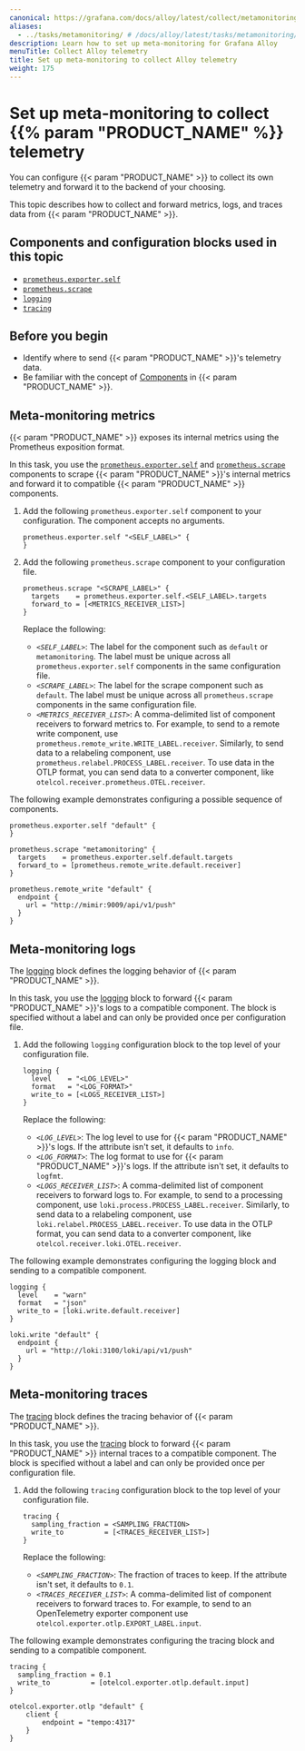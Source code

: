 ```yaml
---
canonical: https://grafana.com/docs/alloy/latest/collect/metamonitoring/
aliases:
  - ../tasks/metamonitoring/ # /docs/alloy/latest/tasks/metamonitoring/
description: Learn how to set up meta-monitoring for Grafana Alloy
menuTitle: Collect Alloy telemetry
title: Set up meta-monitoring to collect Alloy telemetry
weight: 175
---
```


# Set up meta-monitoring to collect {{% param "PRODUCT_NAME" %}} telemetry

You can configure {{< param "PRODUCT_NAME" >}} to collect its own telemetry and forward it to the backend of your choosing.

This topic describes how to collect and forward metrics, logs, and traces data from {{< param "PRODUCT_NAME" >}}.

## Components and configuration blocks used in this topic

- [`prometheus.exporter.self`][prometheus.exporter.self]
- [`prometheus.scrape`][prometheus.scrape]
- [`logging`][logging]
- [`tracing`][tracing]

## Before you begin

- Identify where to send {{< param "PRODUCT_NAME" >}}'s telemetry data.
- Be familiar with the concept of [Components][] in {{< param "PRODUCT_NAME" >}}.

## Meta-monitoring metrics

{{< param "PRODUCT_NAME" >}} exposes its internal metrics using the Prometheus exposition format.

In this task, you use the [`prometheus.exporter.self`][prometheus.exporter.self] and [`prometheus.scrape`][prometheus.scrape] components to scrape {{< param "PRODUCT_NAME" >}}'s internal metrics and forward it to compatible {{< param "PRODUCT_NAME" >}} components.

1. Add the following `prometheus.exporter.self` component to your configuration. The component accepts no arguments.

   ```alloy
   prometheus.exporter.self "<SELF_LABEL>" {
   }
   ```

1. Add the following `prometheus.scrape` component to your configuration file.

   ```alloy
   prometheus.scrape "<SCRAPE_LABEL>" {
     targets    = prometheus.exporter.self.<SELF_LABEL>.targets
     forward_to = [<METRICS_RECEIVER_LIST>]
   }
   ```

   Replace the following:

   - _`<SELF_LABEL>`_: The label for the component such as `default` or `metamonitoring`. The label must be unique across all `prometheus.exporter.self` components in the same configuration file.
   - _`<SCRAPE_LABEL>`_: The label for the scrape component such as `default`. The label must be unique across all `prometheus.scrape` components in the same configuration file.
   - _`<METRICS_RECEIVER_LIST>`_: A comma-delimited list of component receivers to forward metrics to.
     For example, to send to a remote write component, use `prometheus.remote_write.WRITE_LABEL.receiver`.
     Similarly, to send data to a relabeling component, use `prometheus.relabel.PROCESS_LABEL.receiver`.
     To use data in the OTLP format, you can send data to a converter component, like `otelcol.receiver.prometheus.OTEL.receiver`.

The following example demonstrates configuring a possible sequence of components.

```alloy
prometheus.exporter.self "default" {
}

prometheus.scrape "metamonitoring" {
  targets    = prometheus.exporter.self.default.targets
  forward_to = [prometheus.remote_write.default.receiver]
}

prometheus.remote_write "default" {
  endpoint {
    url = "http://mimir:9009/api/v1/push"
  }
}
```

## Meta-monitoring logs

The [logging][] block defines the logging behavior of {{< param "PRODUCT_NAME" >}}.

In this task, you use the [logging][] block to forward {{< param "PRODUCT_NAME" >}}'s logs to a compatible component.
The block is specified without a label and can only be provided once per configuration file.

1. Add the following `logging` configuration block to the top level of your configuration file.

   ```alloy
   logging {
     level    = "<LOG_LEVEL>"
     format   = "<LOG_FORMAT>"
     write_to = [<LOGS_RECEIVER_LIST>]
   }
   ```

   Replace the following:

   - _`<LOG_LEVEL>`_: The log level to use for {{< param "PRODUCT_NAME" >}}'s logs. If the attribute isn't set, it defaults to `info`.
   - _`<LOG_FORMAT>`_: The log format to use for {{< param "PRODUCT_NAME" >}}'s logs. If the attribute isn't set, it defaults to `logfmt`.
   - _`<LOGS_RECEIVER_LIST>`_: A comma-delimited list of component receivers to forward logs to.
     For example, to send to a processing component, use `loki.process.PROCESS_LABEL.receiver`.
     Similarly, to send data to a relabeling component, use `loki.relabel.PROCESS_LABEL.receiver`.
     To use data in the OTLP format, you can send data to a converter component, like `otelcol.receiver.loki.OTEL.receiver`.

The following example demonstrates configuring the logging block and sending to a compatible component.

```alloy
logging {
  level    = "warn"
  format   = "json"
  write_to = [loki.write.default.receiver]
}

loki.write "default" {
  endpoint {
    url = "http://loki:3100/loki/api/v1/push"
  }
}

```

## Meta-monitoring traces

The [tracing][] block defines the tracing behavior of {{< param "PRODUCT_NAME" >}}.

In this task, you use the [tracing][] block to forward {{< param "PRODUCT_NAME" >}} internal traces to a compatible component. The block is specified without a label and can only be provided once per configuration file.

1. Add the following `tracing` configuration block to the top level of your configuration file.

   ```alloy
   tracing {
     sampling_fraction = <SAMPLING_FRACTION>
     write_to          = [<TRACES_RECEIVER_LIST>]
   }
   ```

   Replace the following:

   - _`<SAMPLING_FRACTION>`_: The fraction of traces to keep. If the attribute isn't set, it defaults to `0.1`.
   - _`<TRACES_RECEIVER_LIST>`_: A comma-delimited list of component receivers to forward traces to.
     For example, to send to an OpenTelemetry exporter component use `otelcol.exporter.otlp.EXPORT_LABEL.input`.

The following example demonstrates configuring the tracing block and sending to a compatible component.

```alloy
tracing {
  sampling_fraction = 0.1
  write_to          = [otelcol.exporter.otlp.default.input]
}

otelcol.exporter.otlp "default" {
    client {
        endpoint = "tempo:4317"
    }
}
```

[prometheus.exporter.self]: ../../reference/components/prometheus/prometheus.exporter.self/
[prometheus.scrape]: ../../reference/components/prometheus/prometheus.scrape/
[logging]: ../../reference/config-blocks/logging/
[tracing]: ../../reference/config-blocks/tracing/
[Components]: ../../get-started/components/
